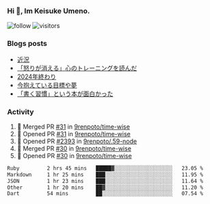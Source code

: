 ### Hi 👋, Im Keisuke Umeno.

<!--
**9renpoto/9renpoto** is a ✨ _special_ ✨ repository because its `README.md` (this file) appears on your GitHub profile.

Here are some ideas to get you started:

- 🔭 I’m currently working on ...
- 🌱 I’m currently learning ...
- 👯 I’m looking to collaborate on ...
- 🤔 I’m looking for help with ...
- 💬 Ask me about ...
- 📫 How to reach me: ...
- 😄 Pronouns: ...
- ⚡ Fun fact: ...
-->

![follow](https://img.shields.io/github/followers/9renpoto?label=Follow&style=social)
![visitors](https://komarev.com/ghpvc/?username=9renpoto&label=Profile%20views&color=0e75b6&style=flat)

### Blogs posts

<!-- BLOG-POST-LIST:START -->
- [近況](https://9renpoto.win/entry/2025/04/05/current_status)
- [「怒りが消える」心のトレーニングを読んだ](https://9renpoto.win/entry/2025/02/01/anger-management)
- [2024年終わり](https://9renpoto.win/entry/2024/12/31/2024-end)
- [今抱えている目標や夢](https://9renpoto.win/entry/2024/12/02/objective)
- [「書く習慣」という本が面白かった](https://9renpoto.win/entry/2024/11/11/leave_a_feeling_sad)
<!-- BLOG-POST-LIST:END -->

### Activity

<!--START_SECTION:activity-->
1. 🎉 Merged PR [#31](https://github.com/9renpoto/time-wise/pull/31) in [9renpoto/time-wise](https://github.com/9renpoto/time-wise)
2. 💪 Opened PR [#31](https://github.com/9renpoto/time-wise/pull/31) in [9renpoto/time-wise](https://github.com/9renpoto/time-wise)
3. 💪 Opened PR [#2393](https://github.com/9renpoto/.59-node/pull/2393) in [9renpoto/.59-node](https://github.com/9renpoto/.59-node)
4. 🎉 Merged PR [#30](https://github.com/9renpoto/time-wise/pull/30) in [9renpoto/time-wise](https://github.com/9renpoto/time-wise)
5. 💪 Opened PR [#30](https://github.com/9renpoto/time-wise/pull/30) in [9renpoto/time-wise](https://github.com/9renpoto/time-wise)
<!--END_SECTION:activity-->

<!--START_SECTION:waka-->

```txt
Ruby         2 hrs 45 mins   █████▓░░░░░░░░░░░░░░░░░░░   23.05 %
Markdown     1 hr 25 mins    ███░░░░░░░░░░░░░░░░░░░░░░   11.95 %
JSON         1 hr 23 mins    ███░░░░░░░░░░░░░░░░░░░░░░   11.64 %
Other        1 hr 20 mins    ██▓░░░░░░░░░░░░░░░░░░░░░░   11.20 %
Dart         54 mins         ██░░░░░░░░░░░░░░░░░░░░░░░   07.54 %
```

<!--END_SECTION:waka-->
